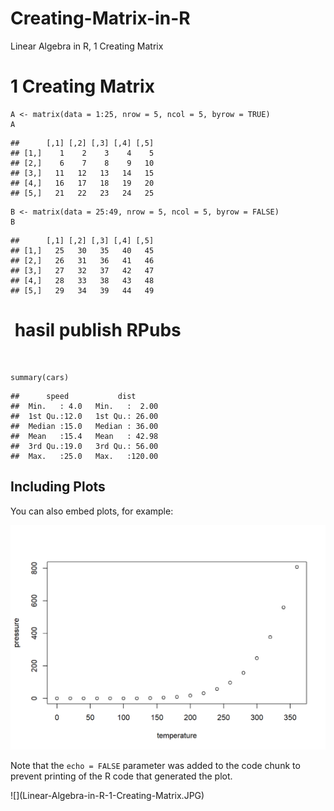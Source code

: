 # Creating-Matrix-in-R
Linear Algebra in R, 1 Creating Matrix
<div id="creating-matrix" class="section level1">
<h1><span class="header-section-number">1</span>&nbsp;Creating Matrix</h1>
<pre class="r"><code class="r"><span class="identifier">A</span> <span class="operator">&lt;-</span> <span class="identifier">matrix</span><span class="paren">(</span><span class="identifier">data</span> <span class="operator">=</span> <span class="number">1</span><span class="operator">:</span><span class="number">25</span>, <span class="identifier">nrow</span> <span class="operator">=</span> <span class="number">5</span>, <span class="identifier">ncol</span> <span class="operator">=</span> <span class="number">5</span>, <span class="identifier">byrow</span> <span class="operator">=</span> <span class="literal">TRUE</span><span class="paren">)</span>
<span class="identifier">A</span></code></pre>
<pre><code>##      [,1] [,2] [,3] [,4] [,5]
## [1,]    1    2    3    4    5
## [2,]    6    7    8    9   10
## [3,]   11   12   13   14   15
## [4,]   16   17   18   19   20
## [5,]   21   22   23   24   25</code></pre>
<pre class="r"><code class="r"><span class="identifier">B</span> <span class="operator">&lt;-</span> <span class="identifier">matrix</span><span class="paren">(</span><span class="identifier">data</span> <span class="operator">=</span> <span class="number">25</span><span class="operator">:</span><span class="number">49</span>, <span class="identifier">nrow</span> <span class="operator">=</span> <span class="number">5</span>, <span class="identifier">ncol</span> <span class="operator">=</span> <span class="number">5</span>, <span class="identifier">byrow</span> <span class="operator">=</span> <span class="literal">FALSE</span><span class="paren">)</span>
<span class="identifier">B</span></code></pre>
<pre><code>##      [,1] [,2] [,3] [,4] [,5]
## [1,]   25   30   35   40   45
## [2,]   26   31   36   41   46
## [3,]   27   32   37   42   47
## [4,]   28   33   38   43   48
## [5,]   29   34   39   44   49</code></pre>
</div>
<div id="element-wise-operations" class="section level1">
<h1>&nbsp;hasil publish RPubs</h1>
<p>&nbsp;</p>
<div id="latihan-rstudio-awal" class="section level2">
<pre class="r"><code class="hljs">summary(cars)</code></pre>
<pre><code class="hljs">##      speed           dist       
##  Min.   : 4.0   Min.   :  2.00  
##  1st Qu.:12.0   1st Qu.: 26.00  
##  Median :15.0   Median : 36.00  
##  Mean   :15.4   Mean   : 42.98  
##  3rd Qu.:19.0   3rd Qu.: 56.00  
##  Max.   :25.0   Max.   :120.00</code></pre>
</div>
<div id="including-plots" class="section level2">
<h2>Including Plots</h2>
<p>You can also embed plots, for example:</p>

![](Linear-Algebra-in-R-1-Creating-Matrix.JPG)
  
<p>Note that the&nbsp;<code>echo = FALSE</code>&nbsp;parameter was added to the code chunk to prevent printing of the R code that generated the plot.</p>
</div>
</div>
![](Linear-Algebra-in-R-1-Creating-Matrix.JPG)
